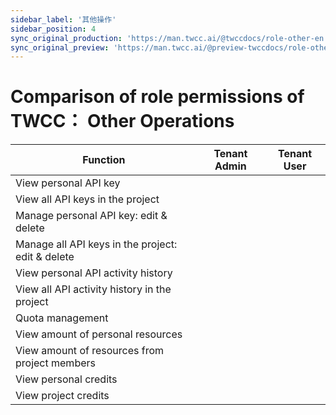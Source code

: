 ```yaml
---
sidebar_label: '其他操作'
sidebar_position: 4
sync_original_production: 'https://man.twcc.ai/@twccdocs/role-other-en' 
sync_original_preview: 'https://man.twcc.ai/@preview-twccdocs/role-other-en'
---
```


# Comparison of role permissions of TWCC： Other Operations


| Function | Tenant Admin | Tenant User |
| -------- | -------- | -------- |
|View personal API key|<i class="fa fa-check" aria-hidden="true"></i>|<i class="fa fa-check" aria-hidden="true"></i>|
|View all API keys in the project|<i class="fa fa-times" aria-hidden="true"></i>|<i class="fa fa-times" aria-hidden="true"></i>|
|Manage personal API key: edit & delete|<i class="fa fa-check" aria-hidden="true"></i>|<i class="fa fa-check" aria-hidden="true"></i>|
|Manage all API keys in the project: edit & delete|<i class="fa fa-times" aria-hidden="true"></i>|<i class="fa fa-times" aria-hidden="true"></i>|
|View personal API activity history|<i class="fa fa-check" aria-hidden="true"></i>|<i class="fa fa-check" aria-hidden="true"></i>|
|View all API activity history in the project|<i class="fa fa-check" aria-hidden="true"></i>|<i class="fa fa-times" aria-hidden="true"></i>|
|Quota management|<i class="fa fa-check" aria-hidden="true"></i>|<i class="fa fa-times" aria-hidden="true"></i>|
|View amount of personal resources|<i class="fa fa-check" aria-hidden="true"></i>|<i class="fa fa-check" aria-hidden="true"></i>|
|View amount of resources from project members|<i class="fa fa-check" aria-hidden="true"></i>|<i class="fa fa-times" aria-hidden="true"></i>|
|View personal credits|<i class="fa fa-check" aria-hidden="true"></i>|<i class="fa fa-check" aria-hidden="true"></i>|
|View project credits|<i class="fa fa-check" aria-hidden="true"></i>|<i class="fa fa-times" aria-hidden="true"></i>|